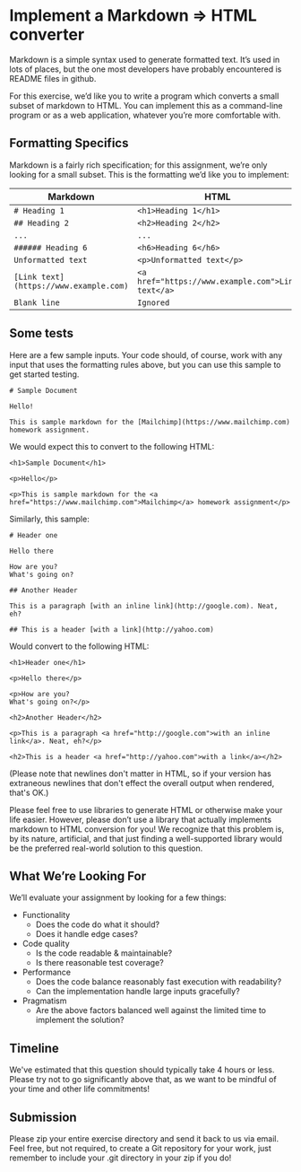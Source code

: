 # Implement a Markdown => HTML converter

Markdown is a simple syntax used to generate formatted text. It’s used in lots
of places, but the one most developers have probably encountered is README
files in github.

For this exercise, we’d like you to write a program which converts a small
subset of markdown to HTML. You can implement this as a command-line program
or as a web application, whatever you’re more comfortable with.


## Formatting Specifics

Markdown is a fairly rich specification; for this assignment, we’re only
looking for a small subset. This is the formatting we’d like you to implement:

| Markdown                               | HTML                                              |
| -------------------------------------- | ------------------------------------------------- |
| `# Heading 1`                          | `<h1>Heading 1</h1>`                              | 
| `## Heading 2`                         | `<h2>Heading 2</h2>`                              | 
| `...`                                  | `...`                                             | 
| `###### Heading 6`                     | `<h6>Heading 6</h6>`                              | 
| `Unformatted text`                     | `<p>Unformatted text</p>`                         | 
| `[Link text](https://www.example.com)` | `<a href="https://www.example.com">Link text</a>` | 
| `Blank line`                           | `Ignored`                                         | 


## Some tests

Here are a few sample inputs. Your code should, of course, work with
any input that uses the formatting rules above, but you can use this
sample to get started testing.

```
# Sample Document

Hello!

This is sample markdown for the [Mailchimp](https://www.mailchimp.com) homework assignment.
```

We would expect this to convert to the following HTML:

```
<h1>Sample Document</h1>

<p>Hello</p>

<p>This is sample markdown for the <a href="https://www.mailchimp.com">Mailchimp</a> homework assignment</p>
```

Similarly, this sample:

```
# Header one

Hello there

How are you?
What's going on?

## Another Header

This is a paragraph [with an inline link](http://google.com). Neat, eh?

## This is a header [with a link](http://yahoo.com)
```

Would convert to the following HTML:

```
<h1>Header one</h1>

<p>Hello there</p>

<p>How are you?
What's going on?</p>

<h2>Another Header</h2>

<p>This is a paragraph <a href="http://google.com">with an inline link</a>. Neat, eh?</p>

<h2>This is a header <a href="http://yahoo.com">with a link</a></h2>
```

(Please note that newlines don't matter in HTML, so if your version has extraneous newlines that don't effect the overall output when rendered, that's OK.)


Please feel free to use libraries to generate HTML or otherwise make your life
easier. However, please don’t use a library that actually implements markdown
to HTML conversion for you! We recognize that this problem is, by its nature,
artificial, and that just finding a well-supported library would be the
preferred real-world solution to this question.


## What We’re Looking For

We’ll evaluate your assignment by looking for a few things:

* Functionality
    * Does the code do what it should?
    * Does it handle edge cases?
* Code quality
    * Is the code readable & maintainable?
    * Is there reasonable test coverage?
* Performance
    * Does the code balance reasonably fast execution with readability?
    * Can the implementation handle large inputs gracefully?
* Pragmatism
    * Are the above factors balanced well against the limited time to implement the solution?


## Timeline

We've estimated that this question should typically take 4 hours or less.
Please try not to go significantly above that, as we want to be mindful of
your time and other life commitments! 

## Submission

Please zip your entire exercise directory and send it back to us via email.
Feel free, but not required, to create a Git repository for your work, just
remember to include your .git directory in your zip if you do!
